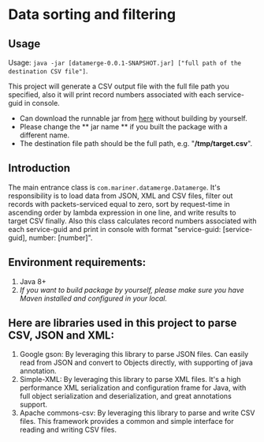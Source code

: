 # Data sorting and filtering

## Usage
Usage: `java -jar [datamerge-0.0.1-SNAPSHOT.jar] ["full path of the destination CSV file"]`.

This project will generate a CSV output file with the full file path you specified, also it will print record numbers associated with each service-guid in console.

* Can download the runnable jar from [here](https://github.com/buddyli/datamerge/blob/master/target/datamerge-0.0.1-SNAPSHOT.jar) without building by yourself.
* Please change the ** jar name ** if you built the package with a different name.
* The destination file path should be the full path, e.g. "**/tmp/target.csv**".

## Introduction
The main entrance class is `com.mariner.datamerge.Datamerge`. It's responsibility is to load data from JSON, XML and CSV files, filter out records with packets-serviced equal to zero, sort by request-time in ascending order by lambda expression in one line, and write results to target CSV finally. Also this class calculates record numbers associated with each service-guid and print in console with format "service-guid: [service-guid], number: [number]".


## Environment requirements:
1. Java 8+
2. *If you want to build package by yourself, please make sure you have Maven installed and configured in your local.*

## Here are libraries used in this project to parse CSV, JSON and XML:
1. Google gson: By leveraging this library to parse JSON files. Can easily read from JSON and convert to Objects directly, with supporting of java annotation.
2. Simple-XML: By leveraging this library to parse XML files. It's a high performance XML serialization and configuration frame for Java, with full object serialization and deserialization, and great annotations support. 
3. Apache commons-csv: By leveraging this library to parse and write CSV files. This framework provides a common and simple interface for reading and writing CSV files.
